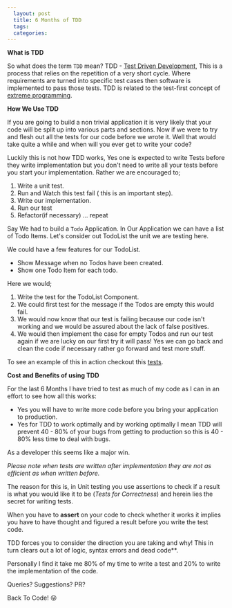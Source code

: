 ```yaml
---
  layout: post
  title: 6 Months of TDD
  tags:
  categories:
---
```


**What is TDD**

So what does the term `TDD` mean? TDD - [Test Driven Development](https://en.wikipedia.org/wiki/Test-driven_development), This is a process that relies on the repetition of a very short cycle. Where requirements are turned into specific test cases then software is implemented to pass those tests. TDD is related to the test-first concept of [extreme programming](https://en.wikipedia.org/wiki/Extreme_programming).

**How We Use TDD**

If you are going to build a non trivial application it is very likely that your code will be split up into various parts and sections. Now if we were to try and flesh out all the tests for our code before we wrote it. Well that would take quite a while and when will you ever get to write your code?

Luckily this is not how TDD works, Yes one is expected to write Tests before they write implementation but you don't need to write all your tests before you start your implementation.
Rather we are encouraged to;
1. Write a unit test.
2. Run and Watch this test fail ( this is an important step).
3. Write our implementation.
4. Run our test
5. Refactor(if necessary) ... repeat

Say We had to build a `Todo` Application. In Our Application we can have a list of Todo Items. Let's consider out TodoList the unit we are testing here.

We could have a few features for our TodoList.

- Show Message when no Todos have been created.
- Show one Todo Item for each todo.

Here we would;
 1. Write the test for the TodoList Component.
 2. We could first test for the message if the Todos are empty this would fail.
 3. We would now know that our test is failing because our code isn't working and we would be assured about the lack of false positives.
 4. We would then implement the case for empty Todos and run our test again if we are lucky on our first try it will pass! Yes we can go back and clean the code if necessary rather go forward and test more stuff.

 To see an example of this in action checkout this [tests](https://github.com/zacck/ReactTODOSample/tree/master/app/tests).

**Cost and Benefits of using TDD**

For the last 6 Months I have tried to test as much of my code as I can in an effort to see how all this works:

- Yes you will have to write more code before you bring your application to production.
- Yes for TDD to work optimally and by working optimally I mean TDD will prevent 40 - 80% of your bugs from getting to production so this is 40 - 80% less time to deal with bugs.

As a developer this seems like a major win.

*Please note when tests are written after implementation they are not as efficient as when written before.*

The reason for this is, in Unit testing you use assertions to check if a result is what you would like it to be (*Tests for Correctness*) and herein lies the secret for writing tests.

When you have to **assert** on your code to check whether it works it implies you have to have thought and figured a result before you write the test code.

TDD forces you to consider the direction you are taking and why! This in turn clears out a lot of logic, syntax errors and dead code**.

Personally I find it take me 80% of my time to write a test and 20% to write the implementation of the code.


Queries? Suggestions? PR?

Back To Code! &#x1f61d;
